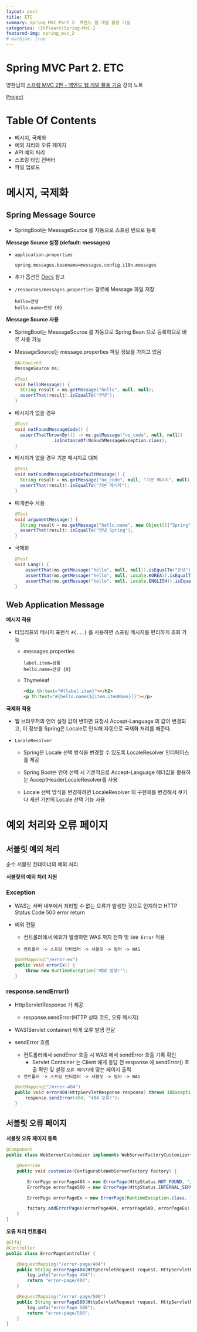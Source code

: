 ```yaml
---
layout: post
title: ETC
summary: Spring MVC Part 2. 백엔드 웹 개발 활용 기술
categories: (Inflearn)Spring-MVC-2
featured-img: spring_mvc_2
# mathjax: true
---
```


# Spring MVC Part 2. ETC

영한님의 [스프링 MVC 2편 - 백엔드 웹 개발 활용 기술](https://www.inflearn.com/course/%EC%8A%A4%ED%94%84%EB%A7%81-mvc-2/) 강의 노트

[Project](https://github.com/jihunparkme/Inflearn_Spring_MVC_Part-2)

# Table Of Contents

- 메시지, 국제화
- 예외 처리와 오류 페이지
- API 예외 처리
- 스프링 타입 컨버터
- 파일 업로드

# 메시지, 국제화

## Spring Message Source

- SpringBoot는 MessageSource 를 자동으로 스프링 빈으로 등록

**Message Source 설정 (default: messages)**

- `application.properties`
  ```properties
  spring.messages.basename=messages,config.i18n.messages
  ```
- 추가 옵션은 [Docs](https://docs.spring.io/spring-boot/docs/current/reference/html/application-properties.html#application-properties) 참고

- `/resources/messages.properties` 경로에 Message 파일 저장

  ```properties
  hello=안녕
  hello.name=안녕 {0}
  ```

**Message Source 사용**

- SpringBoot는 MessageSource 를 자동으로 Spring Bean 으로 등록하므로 바로 사용 가능
- MessageSource는 message.properties 파일 정보를 가지고 있음

  ```java
  @Autowired
  MessageSource ms;

  @Test
  void helloMessage() {
    String result = ms.getMessage("hello", null, null);
    assertThat(result).isEqualTo("안녕");
  }
  ```

- 메시지가 없을 경우

  ```java
  @Test
  void notFoundMessageCode() {
    assertThatThrownBy(() -> ms.getMessage("no_code", null, null))
                .isInstanceOf(NoSuchMessageException.class);
  }
  ```

- 메시지가 없을 경우 기본 메시지로 대체

  ```java
  @Test
  void notFoundMessageCodeDefaultMessage() {
    String result = ms.getMessage("no_code", null, "기본 메시지", null);
    assertThat(result).isEqualTo("기본 메시지");
  }
  ```

- 매개변수 사용

  ```java
  @Test
  void argumentMessage() {
    String result = ms.getMessage("hello.name", new Object[]{"Spring"}, null);
    assertThat(result).isEqualTo("안녕 Spring");
  }
  ```

- 국제화
  ```java
  @Test
  void Lang() {
      assertThat(ms.getMessage("hello", null, null)).isEqualTo("안녕");
      assertThat(ms.getMessage("hello", null, Locale.KOREA)).isEqualTo("안녕"); // _ko 가 없으므로 default
      assertThat(ms.getMessage("hello", null, Locale.ENGLISH)).isEqualTo("hello"); // _en 메시지 파일 선
  }
  ```

## Web Application Message

**메시지 적용**

- 타임리프의 메시지 표현식 `#{...}` 를 사용하면 스프링 메시지를 편리하게 조회 가능

  - messages.properties
    ```properties
    label.item=상품
    hello.name=안녕 {0}
    ```
  - Thymeleaf
    ```html
    <div th:text="#{label.item}"></h2>
    <p th:text="#{hello.name(${item.itemName})}"></p>
    ```

**국제화 적용**

- 웹 브라우저의 언어 설정 값이 변하면 요청시 Accept-Language 의 값이 변경되고, 이 정보를 Spring은 Locale로 인식해 자동으로 국제화 처리를 해준다.

- `LocaleResolver`

  - Spring은 Locale 선택 방식을 변경할 수 있도록 LocaleResolver 인터페이스를 제공

  - Spring Boot는 언어 선택 시 기본적으로 Accept-Language 헤더값을 활용하는 AcceptHeaderLocaleResolver를 사용

  - Locale 선택 방식을 변경하려면 LocaleResolver 의 구현체를 변경해서 쿠키나 세션 기반의 Locale 선택 기능 사용

# 예외 처리와 오류 페이지

## 서블릿 예외 처리

순수 서블릿 컨테이너의 예외 처리

**서블릿의 예외 처리 지원**

### Exception

- WAS는 서버 내부에서 처리할 수 없는 오류가 발생한 것으로 인지하고 HTTP Status Code 500 error return

- 예외 전달

  - 컨트롤러에서 예외가 발생하면 WAS 까지 전파 및 `500 Error` 적용

  - `컨트롤러 -> 스프링 인터셉터 -> 서블릿 -> 필터 -> WAS`

  ```java
  @GetMapping("/error-ex")
  public void errorEx() {
      throw new RuntimeException("예외 발생!");
  }
  ```

### response.sendError()

- HttpServletResponse 가 제공

  - response.sendError(HTTP 상태 코드, 오류 메시지)

- WAS(Servlet container) 에게 오류 발생 전달

- sendError 흐름

  - 컨트롤러에서 sendError 호출 시 WAS 에서 sendError 호출 기록 확인
    - Servlet Container 는 Client 에게 응답 전 response 에 sendError() 호출 확인 및 설정 `오류 페이지`에 맞는 페이지 출력
  - `컨트롤러 -> 스프링 인터셉터 -> 서블릿 -> 필터 -> WAS`

  ```java
  @GetMapping("/error-404")
  public void error404(HttpServletResponse response) throws IOException {
      response.sendError(404, "404 오류!");
  }
  ```

## 서블릿 오류 페이지

**서블릿 오류 페이지 등록**

```java
@Component
public class WebServerCustomizer implements WebServerFactoryCustomizer<ConfigurableWebServerFactory> {

    @Override
    public void customize(ConfigurableWebServerFactory factory) {

        ErrorPage errorPage404 = new ErrorPage(HttpStatus.NOT_FOUND, "/error-page/404"); //response.sendError(404)
        ErrorPage errorPage500 = new ErrorPage(HttpStatus.INTERNAL_SERVER_ERROR, "/error-page/500"); //response.sendError(500)

        ErrorPage errorPageEx = new ErrorPage(RuntimeException.class, "/error-page/500"); // RuntimeException 또는 그 자식 타입의 예외

        factory.addErrorPages(errorPage404, errorPage500, errorPageEx);
    }
}
```

**오류 처리 컨트롤러**

```java
@Slf4j
@Controller
public class ErrorPageController {

    @RequestMapping("/error-page/404")
    public String errorPage404(HttpServletRequest request, HttpServletResponse response) {
        log.info("errorPage 404");
        return "error-page/404";
    }

    @RequestMapping("/error-page/500")
    public String errorPage500(HttpServletRequest request, HttpServletResponse response) {
        log.info("errorPage 500");
        return "error-page/500";
    }
}
```
